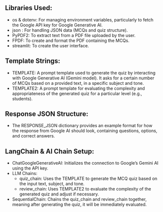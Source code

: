 ## Libraries Used:
- os & dotenv: For managing environment variables, particularly to fetch the Google API key for Google Generative AI.
- json : For handling JSON data (MCQs and quiz structure).
- PyPDF2: To extract text from a PDF file uploaded by the user.
- FPDF: To create and format the PDF containing the MCQs.
- streamlit: To create the user interface.

## Template Strings:
- TEMPLATE: A prompt template used to generate the quiz by interacting with Google Generative AI (Gemini model). It asks for a  certain number of MCQs based on a provided text, in a specific subject and tone.
- TEMPLATE2: A prompt template for evaluating the complexity and appropriateness of the generated quiz for a particular level (e.g., students).

## Response JSON Structure:
- The RESPONSE_JSON dictionary provides an example format for how the response from Google AI should look, containing questions, options, and correct answers.

## LangChain & AI Chain Setup:
- ChatGoogleGenerativeAI: Initializes the connection to Google’s Gemini AI using the API key.
- LLM Chains:
   - quiz_chain: Uses the TEMPLATE to generate the MCQ quiz based on the input text, subject, and tone.
   - review_chain: Uses TEMPLATE2 to evaluate the complexity of the generated quiz and adjust if necessary.
- SequentialChain: Chains the quiz_chain and review_chain together, meaning after generating the quiz, it will be immediately evaluated.